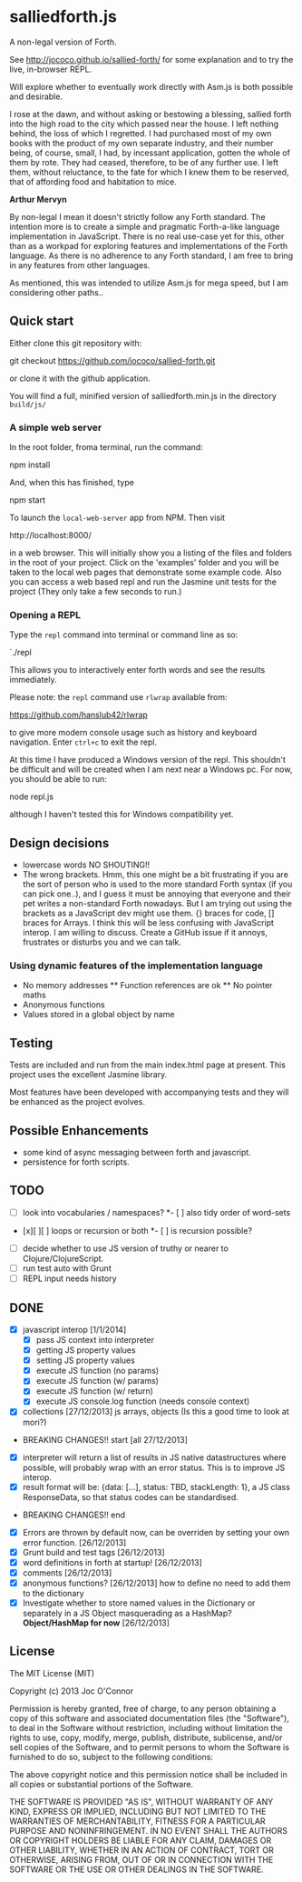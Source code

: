 # salliedforth.js

A non-legal version of Forth.

See http://jococo.github.io/sallied-forth/ for some explanation and to try the live, in-browser REPL.

Will explore whether to eventually work directly with Asm.js is both possible and desirable.

I rose at the dawn, and without asking or bestowing a blessing, sallied forth into the high road to the city which passed near the house. I left nothing behind, the loss of which I regretted. I had purchased most of my own books with the product of my own separate industry, and their number being, of course, small, I had, by incessant application, gotten the whole of them by rote. They had ceased, therefore, to be of any further use. I left them, without reluctance, to the fate for which I knew them to be reserved, that of affording food and habitation to mice.

__Arthur Mervyn__

By non-legal I mean it doesn't strictly follow any Forth standard. The intention more is to create a simple and pragmatic Forth-a-like language implementation in JavaScript. There is no real use-case yet for this, other than as a workpad for exploring features and implementations of the Forth language. As there is no adherence to any Forth standard, I am free to bring in any features from other languages.

As mentioned, this was intended to utilize Asm.js for mega speed, but I am considering other paths..

## Quick start

Either clone this git repository with:

  git checkout https://github.com/jococo/sallied-forth.git

or clone it with the github application.

You will find a full, minified version of salliedforth.min.js in the directory `build/js/`

### A simple web server

In the root folder, froma terminal, run the command:

  npm install

And, when this has finished, type

  npm start

To launch the `local-web-server` app from NPM. Then visit

  http://localhost:8000/

in a web browser. This will initially show you a listing of the files and folders in the root of your project. Click on the 'examples' folder and you will be taken to the local web pages that demonstrate some example code. Also you can access a web based repl and run the Jasmine unit tests for the project (They only take a few seconds to run.)

### Opening a REPL

Type the `repl` command into terminal or command line as so:

`./repl

This allows you to interactively enter forth words and see the results immediately.

Please  note: the `repl` command use `rlwrap` available from:

https://github.com/hanslub42/rlwrap

to give more modern console usage such as history and keyboard navigation. Enter `ctrl+c` to exit the repl.

At this time I have produced a Windows version of the repl. This shouldn't be difficult and will be created when I am next near a Windows pc. For now, you should be able to run:

  node repl.js

although I haven't tested this for Windows compatibility yet.

## Design decisions

* lowercase words NO SHOUTING!!
* The wrong brackets. Hmm, this one might be a bit frustrating if you are the sort of person who is used to the more standard Forth syntax (if you can pick one..), and I guess it must be annoying that everyone and their pet writes a non-standard Forth nowadays. But I am trying out using the brackets as a JavaScript dev might use them. {} braces for code, [] braces for Arrays. I think this will be less confusing with JavaScript interop. I am willing to discuss. Create a GitHub issue if it annoys, frustrates or disturbs you and we can talk.

### Using dynamic features of the implementation language

* No memory addresses
  ** Function references are ok
  ** No pointer maths
* Anonymous functions
* Values stored in a global object by name

## Testing

Tests are included and run from the main index.html page at present. This project uses the excellent Jasmine library.

Most features have been developed with accompanying tests and they will be enhanced as the project evolves.

## Possible Enhancements

- some kind of async messaging between forth and javascript.
- persistence for forth scripts.


## TODO


- [ ] look into vocabularies / namespaces?
  *- [ ] also tidy order of word-sets
- [x][ ][ ] loops or recursion or both
  *- [ ] is recursion possible?
- [ ] decide whether to use JS version of truthy or nearer to Clojure/ClojureScript.
- [ ] run test auto with Grunt
- [ ] REPL input needs history

## DONE

- [x] javascript interop [1/1/2014]
  - [x] pass JS context into interpreter
  - [x] getting JS property values
  - [x] setting JS property values
  - [x] execute JS function (no params)
  - [x] execute JS function (w/ params)
  - [x] execute JS function (w/ return)
  - [x] execute JS console.log function (needs console context)
- [x] collections [27/12/2013]
  js arrays, objects (Is this a good time to look at mori?)
- BREAKING CHANGES!! start [all 27/12/2013]
- [x] interpreter will return a list of results in JS native datastructures where possible, will probably wrap with an error status. This is to improve JS interop.
- [x] result format will be: {data: [<array of values>...], status: TBD, stackLength: 1}, a JS class ResponseData, so that status codes can be standardised.
- BREAKING CHANGES!! end
- [x] Errors are thrown by default now, can be overriden by setting your own error function. [26/12/2013]
- [x] Grunt build and test tags [26/12/2013]
- [x] word definitions in forth at startup! [26/12/2013]
- [x] comments [26/12/2013]
- [x] anonymous functions? [26/12/2013]
  how to define
  no need to add them to the dictionary
- [x] Investigate whether to store named values in the Dictionary or
separately in a JS Object masquerading as a HashMap?
  **Object/HashMap for now** [26/12/2013]

## License

The MIT License (MIT)

Copyright (c) 2013 Joc O'Connor

Permission is hereby granted, free of charge, to any person obtaining a copy of
this software and associated documentation files (the "Software"), to deal in
the Software without restriction, including without limitation the rights to
use, copy, modify, merge, publish, distribute, sublicense, and/or sell copies of
the Software, and to permit persons to whom the Software is furnished to do so,
subject to the following conditions:

The above copyright notice and this permission notice shall be included in all
copies or substantial portions of the Software.

THE SOFTWARE IS PROVIDED "AS IS", WITHOUT WARRANTY OF ANY KIND, EXPRESS OR
IMPLIED, INCLUDING BUT NOT LIMITED TO THE WARRANTIES OF MERCHANTABILITY, FITNESS
FOR A PARTICULAR PURPOSE AND NONINFRINGEMENT. IN NO EVENT SHALL THE AUTHORS OR
COPYRIGHT HOLDERS BE LIABLE FOR ANY CLAIM, DAMAGES OR OTHER LIABILITY, WHETHER
IN AN ACTION OF CONTRACT, TORT OR OTHERWISE, ARISING FROM, OUT OF OR IN
CONNECTION WITH THE SOFTWARE OR THE USE OR OTHER DEALINGS IN THE SOFTWARE.
